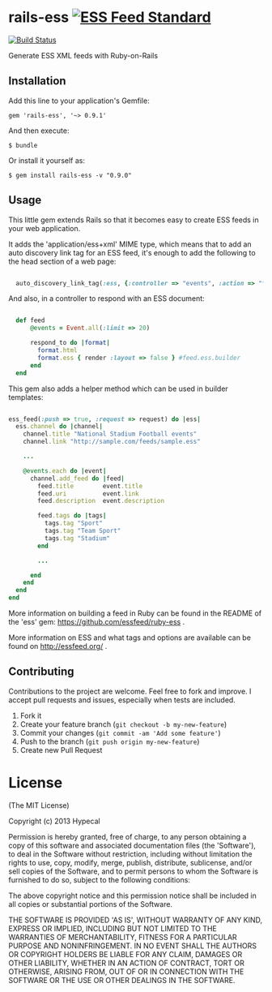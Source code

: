 rails-ess [![ESS Feed Standard](http://essfeed.org/images/8/87/ESS_logo_32x32.png)](http://essfeed.org/)
========================================================================================================

[![Build Status](https://travis-ci.org/essfeed/rails-ess.png)](https://travis-ci.org/essfeed/rails-ess)

Generate ESS XML feeds with Ruby-on-Rails

## Installation

Add this line to your application's Gemfile:

    gem 'rails-ess', '~> 0.9.1'

And then execute:

    $ bundle

Or install it yourself as:

    $ gem install rails-ess -v "0.9.0"

## Usage

This little gem extends Rails so that it becomes easy to create ESS feeds
in your web application.

It adds the 'application/ess+xml' MIME type, which means that to add
an auto discovery link tag for an ESS feed, it's enough to add the
following to the head section of a web page:

```ruby

  auto_discovery_link_tag(:ess, {:controller => "events", :action => "feed"})

```

And also, in a controller to respond with an ESS document:

```ruby

  def feed
      @events = Event.all(:limit => 20) 

      respond_to do |format|
        format.html
        format.ess { render :layout => false } #feed.ess.builder
      end
  end

```

This gem also adds a helper method which can be used in builder
templates:

```ruby

ess_feed(:push => true, :request => request) do |ess|
  ess.channel do |channel|
    channel.title "National Stadium Football events"
    channel.link "http://sample.com/feeds/sample.ess"

    ...

    @events.each do |event|
      channel.add_feed do |feed|
        feed.title        event.title
        feed.uri          event.link
        feed.description  event.description

        feed.tags do |tags|
          tags.tag "Sport"
          tags.tag "Team Sport"
          tags.tag "Stadium"
        end

        ...

      end
    end
  end
end

```

More information on building a feed in Ruby can be found in the README
of the 'ess' gem: https://github.com/essfeed/ruby-ess .

More information on ESS and what tags and options are available can
be found on http://essfeed.org/ .

## Contributing

Contributions to the project are welcome. Feel free to fork and improve. I accept pull requests and issues,
especially when tests are included.

1. Fork it
2. Create your feature branch (`git checkout -b my-new-feature`)
3. Commit your changes (`git commit -am 'Add some feature'`)
4. Push to the branch (`git push origin my-new-feature`)
5. Create new Pull Request

# License

(The MIT License)

Copyright (c) 2013 Hypecal

Permission is hereby granted, free of charge, to any person obtaining
a copy of this software and associated documentation files (the
'Software'), to deal in the Software without restriction, including
without limitation the rights to use, copy, modify, merge, publish,
distribute, sublicense, and/or sell copies of the Software, and to
permit persons to whom the Software is furnished to do so, subject to
the following conditions:

The above copyright notice and this permission notice shall be
included in all copies or substantial portions of the Software.

THE SOFTWARE IS PROVIDED 'AS IS', WITHOUT WARRANTY OF ANY KIND,
EXPRESS OR IMPLIED, INCLUDING BUT NOT LIMITED TO THE WARRANTIES OF
MERCHANTABILITY, FITNESS FOR A PARTICULAR PURPOSE AND NONINFRINGEMENT.
IN NO EVENT SHALL THE AUTHORS OR COPYRIGHT HOLDERS BE LIABLE FOR ANY
CLAIM, DAMAGES OR OTHER LIABILITY, WHETHER IN AN ACTION OF CONTRACT,
TORT OR OTHERWISE, ARISING FROM, OUT OF OR IN CONNECTION WITH THE
SOFTWARE OR THE USE OR OTHER DEALINGS IN THE SOFTWARE.
